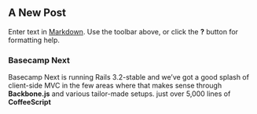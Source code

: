 ## A New Post

Enter text in [Markdown](http://daringfireball.net/projects/markdown/). Use the toolbar above, or click the **?** button for formatting help.
### Basecamp Next
Basecamp Next is running Rails 3.2-stable and we’ve got a good splash of client-side MVC in the few areas where that makes sense through **Backbone.js** and various tailor-made setups.
just over 5,000 lines of **CoffeeScript**

